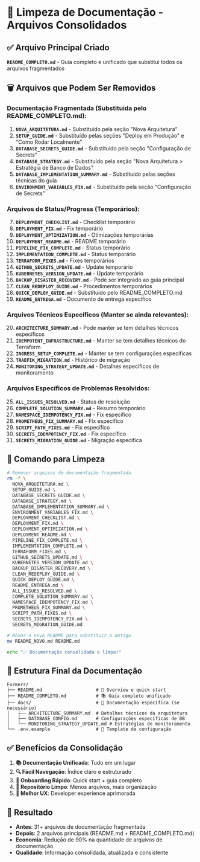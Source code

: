 # 📁 Limpeza de Documentação - Arquivos Consolidados

## ✅ Arquivo Principal Criado

**`README_COMPLETO.md`** - Guia completo e unificado que substitui todos os arquivos fragmentados

## 🗑️ Arquivos que Podem Ser Removidos

### Documentação Fragmentada (Substituída pelo README_COMPLETO.md):

1. **`NOVA_ARQUITETURA.md`** - Substituído pela seção "Nova Arquitetura"
2. **`SETUP_GUIDE.md`** - Substituído pelas seções "Deploy em Produção" e "Como Rodar Localmente"
3. **`DATABASE_SECRETS_GUIDE.md`** - Substituído pela seção "Configuração de Secrets"
4. **`DATABASE_STRATEGY.md`** - Substituído pela seção "Nova Arquitetura > Estratégia de Banco de Dados"
5. **`DATABASE_IMPLEMENTATION_SUMMARY.md`** - Substituído pelas seções técnicas do guia
6. **`ENVIRONMENT_VARIABLES_FIX.md`** - Substituído pela seção "Configuração de Secrets"

### Arquivos de Status/Progress (Temporários):

7. **`DEPLOYMENT_CHECKLIST.md`** - Checklist temporário
8. **`DEPLOYMENT_FIX.md`** - Fix temporário
9. **`DEPLOYMENT_OPTIMIZATION.md`** - Otimizações temporárias
10. **`DEPLOYMENT_README.md`** - README temporário
11. **`PIPELINE_FIX_COMPLETE.md`** - Status temporário
12. **`IMPLEMENTATION_COMPLETE.md`** - Status temporário
13. **`TERRAFORM_FIXES.md`** - Fixes temporários
14. **`GITHUB_SECRETS_UPDATE.md`** - Update temporário
15. **`KUBERNETES_VERSION_UPDATE.md`** - Update temporário
16. **`BACKUP_DISASTER_RECOVERY.md`** - Pode ser integrado ao guia principal
17. **`CLEAN_REDEPLOY_GUIDE.md`** - Procedimentos temporários
18. **`QUICK_DEPLOY_GUIDE.md`** - Substituído pelo README_COMPLETO.md
19. **`README_ENTREGA.md`** - Documento de entrega específico

### Arquivos Técnicos Específicos (Manter se ainda relevantes):

20. **`ARCHITECTURE_SUMMARY.md`** - Pode manter se tem detalhes técnicos específicos
21. **`IDEMPOTENT_INFRASTRUCTURE.md`** - Manter se tem detalhes técnicos do Terraform
22. **`INGRESS_SETUP_COMPLETE.md`** - Manter se tem configurações específicas
23. **`TRAEFIK_MIGRATION.md`** - Histórico de migração
24. **`MONITORING_STRATEGY_UPDATE.md`** - Detalhes específicos de monitoramento

### Arquivos Específicos de Problemas Resolvidos:

25. **`ALL_ISSUES_RESOLVED.md`** - Status de resolução
26. **`COMPLETE_SOLUTION_SUMMARY.md`** - Resumo temporário
27. **`NAMESPACE_IDEMPOTENCY_FIX.md`** - Fix específico
28. **`PROMETHEUS_FIX_SUMMARY.md`** - Fix específico
29. **`SCRIPT_PATH_FIXES.md`** - Fix específico
30. **`SECRETS_IDEMPOTENCY_FIX.md`** - Fix específico
31. **`SECRETS_MIGRATION_GUIDE.md`** - Migração específica

## 🔧 Comando para Limpeza

```bash
# Remover arquivos de documentação fragmentada
rm -f \
  NOVA_ARQUITETURA.md \
  SETUP_GUIDE.md \
  DATABASE_SECRETS_GUIDE.md \
  DATABASE_STRATEGY.md \
  DATABASE_IMPLEMENTATION_SUMMARY.md \
  ENVIRONMENT_VARIABLES_FIX.md \
  DEPLOYMENT_CHECKLIST.md \
  DEPLOYMENT_FIX.md \
  DEPLOYMENT_OPTIMIZATION.md \
  DEPLOYMENT_README.md \
  PIPELINE_FIX_COMPLETE.md \
  IMPLEMENTATION_COMPLETE.md \
  TERRAFORM_FIXES.md \
  GITHUB_SECRETS_UPDATE.md \
  KUBERNETES_VERSION_UPDATE.md \
  BACKUP_DISASTER_RECOVERY.md \
  CLEAN_REDEPLOY_GUIDE.md \
  QUICK_DEPLOY_GUIDE.md \
  README_ENTREGA.md \
  ALL_ISSUES_RESOLVED.md \
  COMPLETE_SOLUTION_SUMMARY.md \
  NAMESPACE_IDEMPOTENCY_FIX.md \
  PROMETHEUS_FIX_SUMMARY.md \
  SCRIPT_PATH_FIXES.md \
  SECRETS_IDEMPOTENCY_FIX.md \
  SECRETS_MIGRATION_GUIDE.md

# Mover o novo README para substituir o antigo
mv README_NOVO.md README.md

echo "✅ Documentação consolidada e limpa!"
```

## 📁 Estrutura Final da Documentação

```
Formerr/
├── README.md                    # 🎯 Overview e quick start
├── README_COMPLETO.md           # 📚 Guia completo unificado
├── docs/                        # 📁 Documentação específica (se necessário)
│   ├── ARCHITECTURE_SUMMARY.md  # Detalhes técnicos da arquitetura
│   ├── DATABASE_CONFIG.md       # Configurações específicas de DB
│   └── MONITORING_STRATEGY_UPDATE.md # Estratégias de monitoramento
└── .env.example                 # 🔧 Template de configuração
```

## ✅ Benefícios da Consolidação

1. **📚 Documentação Unificada**: Tudo em um lugar
2. **🔍 Fácil Navegação**: Índice claro e estruturado
3. **🚀 Onboarding Rápido**: Quick start + guia completo
4. **🧹 Repositório Limpo**: Menos arquivos, mais organização
5. **📱 Melhor UX**: Developer experience aprimorada

## 🎯 Resultado

- **Antes**: 31+ arquivos de documentação fragmentada
- **Depois**: 2 arquivos principais (README.md + README_COMPLETO.md)
- **Economia**: Redução de 90% na quantidade de arquivos de documentação
- **Qualidade**: Informação consolidada, atualizada e consistente
